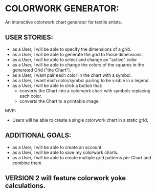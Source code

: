 # COLORWORK GENERATOR:
An interactive colorwork chart generator for textile artists. 

## USER STORIES:
- as a User, I will be able to specify the dimensions of a grid.
- as a User, I will be able to generate the grid to those dimensions.
- as a User, I will be able to select and change an "active" color
- as a User, I will be able to change the colors of the squares in the generated Grid ("the Chart").
- as a User, I want pair each color in the chart with a symbol.
- as a User, I want each color/symbol pairing to be visible in a legend.
- as a User, I will be able to click a button that:
    - converts the Chart into a colorwork chart with symbols replacing each color.
    - converts the Chart to a printable image.

MVP:
- Users will be able to create a single colorwork chart in a static grid.

## ADDITIONAL GOALS:
- as a User, I will be able to create an account.
- as a User, I will be able to save my colorwork charts.
- as a User, I will be able to create multiple grid patterns per Chart and combine them.

## VERSION 2 will feature colorwork yoke calculations.


